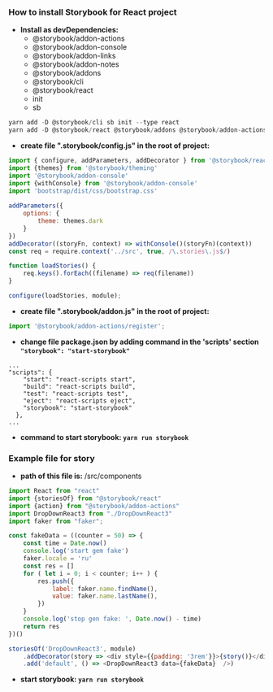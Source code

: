 ### How to install Storybook for React project

* **Install as devDependencies:**
  * @storybook/addon-actions
  * @storybook/addon-console
  * @storybook/addon-links
  * @storybook/addon-notes
  * @storybook/addons
  * @storybook/cli
  * @storybook/react
  * init
  * sb
```javascript
yarn add -D @storybook/cli sb init --type react
yarn add -D @storybook/react @storybook/addons @storybook/addon-actions @storybook/addon-console @storybook/addon-links @storybook/addon-notes @storybook/theming
```
* **create file ".storybook/config.js" in the root of project:**
```javascript
import { configure, addParameters, addDecorator } from '@storybook/react';
import {themes} from '@storybook/theming'
import '@storybook/addon-console'
import {withConsole} from '@storybook/addon-console'
import 'bootstrap/dist/css/bootstrap.css'
		
addParameters({
    options: {
        theme: themes.dark
    }
})
addDecorator((storyFn, context) => withConsole()(storyFn)(context))
const req = require.context('../src', true, /\.stories\.js$/)

function loadStories() {
    req.keys().forEach((filename) => req(filename))
}

configure(loadStories, module);
```
* **create file ".storybook/addon.js" in the root of project:**
```javascript
import '@storybook/addon-actions/register';
```
* **change file package.json by adding command in the 'scripts' section `"storybook": "start-storybook" `**
```
...
"scripts": {
    "start": "react-scripts start",
    "build": "react-scripts build",
    "test": "react-scripts test",
    "eject": "react-scripts eject",
    "storybook": "start-storybook"
  },
...
```
* **command to start storybook: `yarn run storybook`**

### Example file for story
* **path of this file is:**  /src/components
```javascript
import React from "react"
import {storiesOf} from "@storybook/react"
import {action} from "@storybook/addon-actions"
import DropDownReact3 from "./DropDownReact3"
import faker from "faker";

const fakeData = ((counter = 50) => {
    const time = Date.now()
    console.log('start gem fake')
    faker.locale = 'ru'
    const res = []
    for ( let i = 0; i < counter; i++ ) {
        res.push({
            label: faker.name.findName(),
            value: faker.name.lastName(),
        })
    }
    console.log('stop gen fake: ', Date.now() - time)
    return res
})()

storiesOf('DropDownReact3', module)
    .addDecorator(story => <div style={{padding: '3rem'}}>{story()}</div> )
    .add('default', () => <DropDownReact3 data={fakeData}  />)
```

* **start storybook: `yarn run storybook`**

